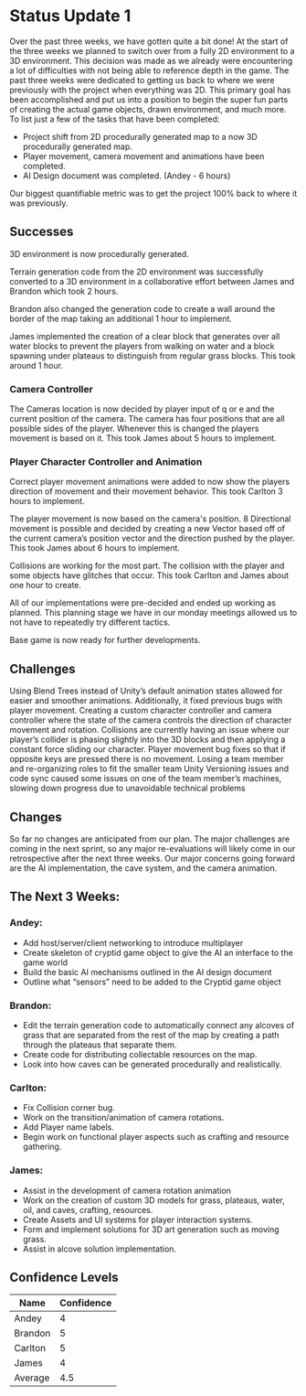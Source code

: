 # Status Update 1

Over the past three weeks, we have gotten quite a bit done! At the start of the three weeks we planned to switch over from a fully 2D environment to a 3D environment. This decision was made as we already were encountering a lot of difficulties with not being able to reference depth in the game. The past three weeks were dedicated to getting us back to where we were previously with the project when everything was 2D. This primary goal has been accomplished and put us into a position to begin the super fun parts of creating the actual game objects, drawn environment, and much more. To list just a few of the tasks that have been completed:

- Project shift from 2D procedurally generated map to a now 3D procedurally generated map.
- Player movement, camera movement and animations have been completed.
- AI Design document was completed. (Andey - 6 hours)

Our biggest quantifiable metric was to get the project 100% back to where it was previously.

## Successes

3D environment is now procedurally generated.

Terrain generation code from the 2D environment was successfully converted to a 3D environment in a collaborative effort between James and Brandon which took 2 hours.

Brandon also changed the generation code to create a wall around the border of the map taking an additional 1 hour to implement.

James implemented the creation of a clear block that generates over all water blocks to prevent the players from walking on water and a block spawning under plateaus to distinguish from regular grass blocks. This took around 1 hour.

### Camera Controller

The Cameras location is now decided by player input of q or e and the current position of the camera. The camera has four positions that are all possible sides of the player. Whenever this is changed the players movement is based on it. This took James about 5 hours to implement.

### Player Character Controller and Animation

Correct player movement animations were added to now show the players direction of movement and their movement behavior. This took Carlton 3 hours to implement.

The player movement is now based on the camera's position. 8 Directional movement is possible and decided by creating a new Vector based off of the current camera’s position vector and the direction pushed by the player. This took James about 6 hours to implement.

Collisions are working for the most part. The collision with the player and some objects have glitches that occur. This took Carlton and James  about one hour to create.

All of our implementations were pre-decided and ended up working as planned. This planning stage we have in our monday meetings allowed us to not have to repeatedly try different tactics.

Base game is now ready for further developments.

## Challenges
Using Blend Trees instead of Unity’s default animation states allowed for easier and smoother animations. Additionally, it fixed previous bugs with player movement.
Creating a custom character controller and camera controller where the state of the camera controls the direction of character movement and rotation.
Collisions are currently having an issue where our player’s collider is phasing slightly into the 3D blocks and then applying a constant force sliding our character.
Player movement bug fixes so that if opposite keys are pressed there is no movement.
Losing a team member and re-organizing roles to fit the smaller team
Unity Versioning issues and code sync caused some issues on one of the team member’s machines, slowing down progress due to unavoidable technical problems

## Changes
So far no changes are anticipated from our plan. The major challenges are coming in the next sprint, so any major re-evaluations will likely come in our retrospective after the next three weeks. Our major concerns going forward are the AI implementation, the cave system, and the camera animation.

## The Next 3 Weeks:
### Andey:
- Add host/server/client networking to introduce multiplayer
- Create skeleton of cryptid game object to give the AI an interface to the game world
- Build the basic AI mechanisms outlined in the AI design document
- Outline what “sensors” need to be added to the Cryptid game object

### Brandon:
- Edit the terrain generation code to automatically connect any alcoves of grass that are separated from the rest of the map by creating a path through the plateaus that separate them.
- Create code for distributing collectable resources on the map.
- Look into how caves can be generated procedurally and realistically.

### Carlton:
- Fix Collision corner bug.
- Work on the transition/animation of camera rotations.
- Add Player name labels.
- Begin work on functional player aspects such as crafting and resource gathering.

### James:
- Assist in the development of camera rotation animation
- Work on the creation of custom 3D models for grass, plateaus, water, oil, and caves, crafting, resources.
- Create Assets and UI systems for player interaction systems.
- Form and implement solutions for 3D art generation such as moving grass.
- Assist in alcove solution implementation.

## Confidence Levels
| Name | Confidence |
|---|---|
|Andey|4|
|Brandon|5|
|Carlton|5|
|James|4|
|Average|4.5|

